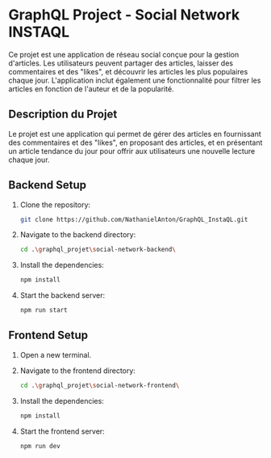 # GraphQL Project - Social Network INSTAQL

Ce projet est une application de réseau social conçue pour la gestion d'articles. Les utilisateurs peuvent partager des articles, laisser des commentaires et des "likes", et découvrir les articles les plus populaires chaque jour. L'application inclut également une fonctionnalité pour filtrer les articles en fonction de l'auteur et de la popularité.

## Description du Projet
Le projet est une application qui permet de gérer des articles en fournissant des commentaires et des "likes", en proposant des articles, et en présentant un article tendance du jour pour offrir aux utilisateurs une nouvelle lecture chaque jour.

## Backend Setup

1. Clone the repository:
   ```sh
   git clone https://github.com/NathanielAnton/GraphQL_InstaQL.git
   ```

2. Navigate to the backend directory:
   ```sh
   cd .\graphql_projet\social-network-backend\
   ```

3. Install the dependencies:
   ```sh
   npm install
   ```

4. Start the backend server:
   ```sh
   npm run start
   ```

## Frontend Setup

1. Open a new terminal.

2. Navigate to the frontend directory:
   ```sh
   cd .\graphql_projet\social-network-frontend\
   ```

3. Install the dependencies:
   ```sh
   npm install
   ```

4. Start the frontend server:
   ```sh
   npm run dev
   ```
